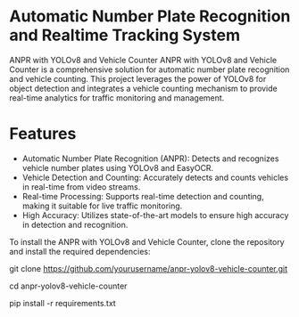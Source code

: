 # Automatic Number Plate Recognition and Realtime Tracking System
ANPR with YOLOv8 and Vehicle Counter ANPR with YOLOv8 and Vehicle Counter is a comprehensive solution for automatic number plate recognition and vehicle counting. This project leverages the power of YOLOv8 for object detection and integrates a vehicle counting mechanism to provide real-time analytics for traffic monitoring and management.

# Features
* Automatic Number Plate Recognition (ANPR): Detects and recognizes vehicle number plates using YOLOv8 and EasyOCR.
* Vehicle Detection and Counting: Accurately detects and counts vehicles in real-time from video streams.
* Real-time Processing: Supports real-time detection and counting, making it suitable for live traffic monitoring.
* High Accuracy: Utilizes state-of-the-art models to ensure high accuracy in detection and recognition.


To install the ANPR with YOLOv8 and Vehicle Counter, clone the repository and install the required dependencies:

git clone https://github.com/yourusername/anpr-yolov8-vehicle-counter.git

cd anpr-yolov8-vehicle-counter

pip install -r requirements.txt

